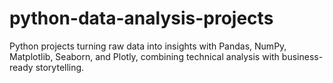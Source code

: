 # python-data-analysis-projects
Python projects turning raw data into insights with Pandas, NumPy, Matplotlib, Seaborn, and Plotly,  combining technical analysis with business-ready storytelling.
